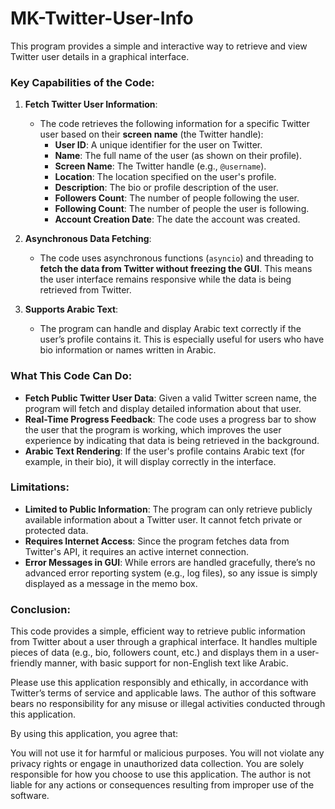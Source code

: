 # MK-Twitter-User-Info
 This program provides a simple and interactive way to retrieve and view Twitter user details in a graphical interface.

### Key Capabilities of the Code:

1. **Fetch Twitter User Information**:
   - The code retrieves the following information for a specific Twitter user based on their **screen name** (the Twitter handle):
     - **User ID**: A unique identifier for the user on Twitter.
     - **Name**: The full name of the user (as shown on their profile).
     - **Screen Name**: The Twitter handle (e.g., `@username`).
     - **Location**: The location specified on the user's profile.
     - **Description**: The bio or profile description of the user.
     - **Followers Count**: The number of people following the user.
     - **Following Count**: The number of people the user is following.
     - **Account Creation Date**: The date the account was created.

2. **Asynchronous Data Fetching**:
   - The code uses asynchronous functions (`asyncio`) and threading to **fetch the data from Twitter without freezing the GUI**. This means the user interface remains responsive while the data is being retrieved from Twitter.
   
3. **Supports Arabic Text**:
   - The program can handle and display Arabic text correctly if the user’s profile contains it. This is especially useful for users who have bio information or names written in Arabic.

### What This Code Can Do:
- **Fetch Public Twitter User Data**: Given a valid Twitter screen name, the program will fetch and display detailed information about that user.
- **Real-Time Progress Feedback**: The code uses a progress bar to show the user that the program is working, which improves the user experience by indicating that data is being retrieved in the background.
- **Arabic Text Rendering**: If the user's profile contains Arabic text (for example, in their bio), it will display correctly in the interface.

### Limitations:
- **Limited to Public Information**: The program can only retrieve publicly available information about a Twitter user. It cannot fetch private or protected data.
- **Requires Internet Access**: Since the program fetches data from Twitter's API, it requires an active internet connection.
- **Error Messages in GUI**: While errors are handled gracefully, there’s no advanced error reporting system (e.g., log files), so any issue is simply displayed as a message in the memo box.

### Conclusion:
This code provides a simple, efficient way to retrieve public information from Twitter about a user through a graphical interface. It handles multiple pieces of data (e.g., bio, followers count, etc.) and displays them in a user-friendly manner, with basic support for non-English text like Arabic.

Please use this application responsibly and ethically, in accordance with Twitter’s terms of service and applicable laws. The author of this software bears no responsibility for any misuse or illegal activities conducted through this application.

By using this application, you agree that:

You will not use it for harmful or malicious purposes.
You will not violate any privacy rights or engage in unauthorized data collection.
You are solely responsible for how you choose to use this application.
The author is not liable for any actions or consequences resulting from improper use of the software.